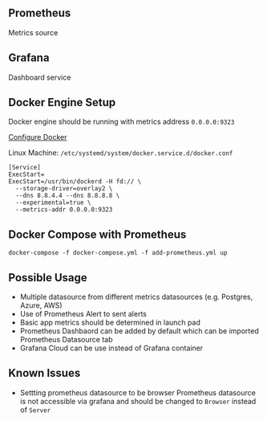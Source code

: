 ## Prometheus

Metrics source

## Grafana

Dashboard service

## Docker Engine Setup
Docker engine should be running with metrics address `0.0.0.0:9323`

[Configure Docker](https://docs.docker.com/config/thirdparty/prometheus/#configure-docker)

Linux Machine: `/etc/systemd/system/docker.service.d/docker.conf`

```shell
[Service]
ExecStart=
ExecStart=/usr/bin/dockerd -H fd:// \
  --storage-driver=overlay2 \
  --dns 8.8.4.4 --dns 8.8.8.8 \
  --experimental=true \
  --metrics-addr 0.0.0.0:9323
```

## Docker Compose with Prometheus

```shell
docker-compose -f docker-compose.yml -f add-prometheus.yml up
```

## Possible Usage
* Multiple datasource from different metrics datasources (e.g. Postgres, Azure, AWS)
* Use of Prometheus Alert to sent alerts
* Basic app metrics should be determined in launch pad
* Prometheus Dashbaord can be added by default which can be imported Prometheus Datasource tab
* Grafana Cloud can be use instead of Grafana container

## Known Issues
* Settting prometheus datasource to be browser
  Prometheus datasource is not accessible via grafana and should be changed to `Browser` instead of `Server`
